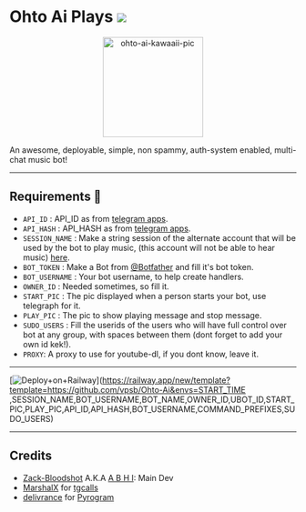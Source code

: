 <h1>Ohto Ai Plays <a href='https://github.com/tgcalls/awesome-tgcalls'><img src='https://awesome.re/mentioned-badge-flat.svg'></a></h1>

<p align='center'>
<img src="https://i.ibb.co/R0Vh3rW/IMG-20210808-131839-removebg-preview.png" alt="ohto-ai-kawaaii-pic" border="0" widht='223.5' height='176'>
</p>

An awesome, deployable, simple, non spammy, auth-system enabled, multi-chat music bot!

---

## Requirements 📝
- `API_ID` :  API_ID as from [telegram apps](https://my.telegram.org/).
- `API_HASH` :  API_HASH as from [telegram apps](https://my.telegram.org/).
- `SESSION_NAME` :  Make a string session of the alternate account that will be used by the bot to play music, (this account will not be able to hear music) [here](https://repl.it/@subinps/getStringName).
- `BOT_TOKEN` :  Make a Bot from [@Botfather](https://t.me/botfather) and fill it's bot token.
- `BOT_USERNAME` : Your bot username, to help create handlers.
- `OWNER_ID` : Needed sometimes, so fill it.
- `START_PIC` : The pic displayed when a person starts your bot, use telegraph for it.
- `PLAY_PIC` : The pic to show playing message and stop message.
- `SUDO_USERS` :  Fill the userids of the users who will have full control over bot at any group, with spaces between them (dont forget to add your own id kek!).
- `PROXY`: A proxy to use for youtube-dl, if you dont know, leave it.

---

[![Deploy+on+Railway](https://railway.app/button.svg)](https://railway.app/new/template?template=https://github.com/vpsb/Ohto-Ai&envs=START_TIME ,SESSION_NAME,BOT_USERNAME,BOT_NAME,OWNER_ID,UBOT_ID,START_PIC,PLAY_PIC,API_ID,API_HASH,BOT_USERNAME,COMMAND_PREFIXES,SUDO_USERS)


---

## Credits

- [Zack-Bloodshot](https://github.com/Zack-Bloodshot) A.K.A [A B H I](https://t.me/DontKnowWhoRU): Main Dev
- [MarshalX](https://github.com/MarshalX) for [tgcalls](https://github.com/MarshalX/tgcalls)
- [delivrance](https://github.com/delivrance) for [Pyrogram](https://github.com/pyrogram/pyrogram)
